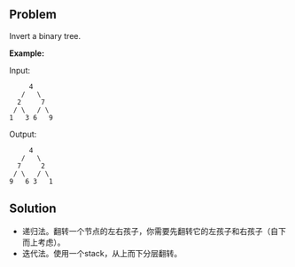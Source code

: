 ## Problem

Invert a binary tree.

**Example:**

Input:

```
     4
   /   \
  2     7
 / \   / \
1   3 6   9
```

Output:

```
     4
   /   \
  7     2
 / \   / \
9   6 3   1
```



## Solution

* 递归法。翻转一个节点的左右孩子，你需要先翻转它的左孩子和右孩子（自下而上考虑）。
* 迭代法。使用一个stack，从上而下分层翻转。